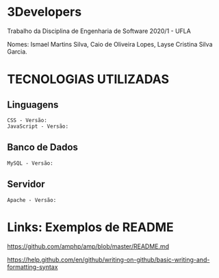 # 3Developers
Trabalho da Disciplina de Engenharia de Software 2020/1 - UFLA

Nomes: Ismael Martins Silva, Caio de Oliveira Lopes, Layse Cristina Silva Garcia.

# TECNOLOGIAS UTILIZADAS
## Linguagens
    CSS - Versão: 
    JavaScript - Versão: 
## Banco de Dados
    MySQL - Versão:
## Servidor 
    Apache - Versão: 

# Links: Exemplos de README
https://github.com/amphp/amp/blob/master/README.md

https://help.github.com/en/github/writing-on-github/basic-writing-and-formatting-syntax
